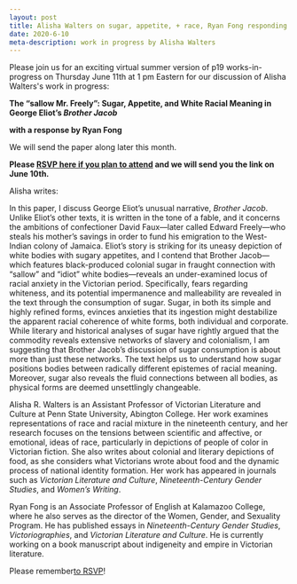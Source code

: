```yaml
---
layout: post
title: Alisha Walters on sugar, appetite, + race, Ryan Fong responding
date: 2020-6-10
meta-description: work in progress by Alisha Walters
---
```


Please join us for an exciting virtual summer version of p19 works-in-progress on Thursday June 11th at 1 pm Eastern for our discussion of Alisha Walters's work in progress:

<b>The “sallow Mr. Freely”: Sugar, Appetite, and White Racial Meaning in George Eliot’s *Brother Jacob*</b>

<b>with a response by Ryan Fong</b>

We will send the paper along later this month.

<b>Please [RSVP here if you plan to attend](https://forms.gle/ZwswRJ72D8pZ3qZGA) and we will send you the link on June 10th.</b>

Alisha writes:

In this paper, I discuss George Eliot’s unusual narrative, *Brother Jacob*. Unlike Eliot’s other texts, it is written in the tone of a fable, and it concerns the ambitions of confectioner David Faux—later called Edward Freely—who steals his mother’s savings in order to fund his emigration to the West-Indian colony of Jamaica. Eliot’s story is striking for its uneasy depiction of white bodies with sugary appetites, and I contend that Brother Jacob—which features black-produced colonial sugar in fraught connection with “sallow” and “idiot” white bodies—reveals an under-examined locus of racial anxiety in the Victorian period. Specifically, fears regarding whiteness, and its potential impermanence and malleability are revealed in the text through the consumption of sugar. Sugar, in both its simple and highly refined forms, evinces anxieties that its ingestion might destabilize the apparent racial coherence of white forms, both individual and corporate.  While literary and historical analyses of sugar have rightly argued that the commodity reveals extensive networks of slavery and colonialism, I am suggesting that Brother Jacob’s discussion of sugar consumption is about more than just these networks. The text helps us to understand how sugar positions bodies between radically different epistemes of racial meaning. Moreover, sugar also reveals the fluid connections between all bodies, as physical forms are deemed unsettlingly changeable.

Alisha R. Walters is an Assistant Professor of Victorian Literature and Culture at Penn State University, Abington College. Her work examines representations of race and racial mixture in the nineteenth century, and her research focuses on the tensions between scientific and affective, or emotional, ideas of race, particularly in depictions of people of color in Victorian fiction. She also writes about colonial and literary depictions of food, as she considers what Victorians wrote about food and the dynamic process of national identity formation. Her work has appeared in journals such as *Victorian Literature and Culture*, *Nineteenth-Century Gender Studies*, and *Women’s Writing*.

Ryan Fong is an Associate Professor of English at Kalamazoo College, where he also serves as the director of the Women, Gender, and Sexuality Program. He has published essays in *Nineteenth-Century Gender Studies*, *Victoriographies*, and *Victorian Literature and Culture*. He is currently working on a book manuscript about indigeneity and empire in Victorian literature.

Please remember[to RSVP](https://forms.gle/ZwswRJ72D8pZ3qZGA)! 

